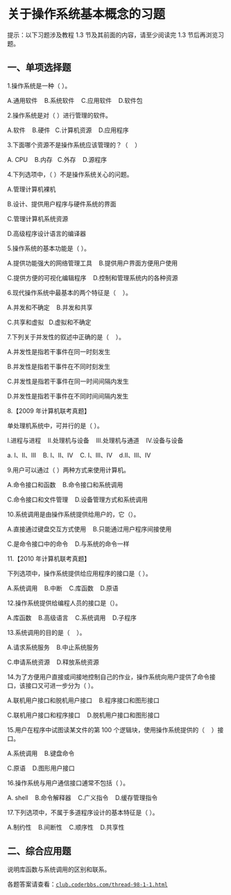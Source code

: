 # 关于操作系统基本概念的习题

提示：以下习题涉及教程 1.3 节及其前面的内容，请至少阅读完 1.3 节后再浏览习题。

## 一、单项选择题

1.操作系统是一种（ ）。

A.通用软件    B.系统软件    C.应用软件    D.软件包

2.操作系统是对（ ）进行管理的软件。

A.软件    B.硬件   C.计算机资源    D.应用程序

3.下面哪个资源不是操作系统应该管理的？（    ）

A. CPU    B.内存   C.外存    D.源程序

4.下列选项中，（ ）不是操作系统关心的问题。

A.管理计算机裸机

B.设计、提供用户程序与硬件系统的界面

C.管理计算机系统资源

D.高级程序设计语言的编译器

5.操作系统的基本功能是（ ）。

A.提供功能强大的网络管理工具    B.提供用户界面方便用户使用

C.提供方便的可视化编辑程序    D.控制和管理系统内的各种资源

6.现代操作系统中最基本的两个特征是（    ）。

A.并发和不确定    B.并发和共享

C.共享和虚拟   D.虚拟和不确定

7.下列关于并发性的叙述中正确的是（    ）。

A.并发性是指若干事件在同一时刻发生

B.并发性是指若干事件在不同时刻发生

C.并发性是指若干事件在同一时间间隔内发生

D.并发性是指若干事件在不同时间间隔内发生

8.【2009 年计算机联考真题】

单处理机系统中，可并行的是（ ）。

Ⅰ.进程与进程    Ⅱ.处理机与设备    Ⅲ.处理机与通道    Ⅳ.设备与设备

a. I、Ⅱ、Ⅲ    B. Ⅰ、Ⅱ、Ⅳ    C. Ⅰ、Ⅲ、Ⅳ    d.Ⅱ、Ⅲ、Ⅳ

9.用户可以通过（ ）两种方式来使用计算机。

A.命令接口和函数    B.命令接口和系统调用

C.命令接口和文件管理    D.设备管理方式和系统调用

10.系统调用是由操作系统提供给用户的，它（）。

A.直接通过键盘交互方式使用    B.只能通过用户程序间接使用

C.是命令接口中的命令    D.与系统的命令一样

11.【2010 年计算机联考真题】

下列选项中，操作系统提供给应用程序的接口是（ ）。

A.系统调用    B.中断    C.库函数    D.原语

12.操作系统提供给编程人员的接口是（）。

A.库函数    B.高级语言    C.系统调用    D.子程序

13.系统调用的目的是（    ）。

A.请求系统服务    B.中止系统服务

C.申请系统资源    D.释放系统资源

14.为了方便用户直接或间接地控制自己的作业，操作系统向用户提供了命令接口，该接口又可进一步分为（ ）。

A.联机用户接口和脱机用户接口    B.程序接口和图形接口

C.联机用户接口和程序接口    D.脱机用户接口和图形接口

15.用户在程序中试图读某文件的第 100 个逻辑块，使用操作系统提供的（    ）接口。

A.系统调用    B.键盘命令

C.原语    D.图形用户接口

16.操作系统与用户通信接口逋常不包括（ ）。

A. shell    B.命令解释器    C.广义指令    D.缓存管理指令

17.下列选项中，不属于多道程序设计的基本特征是（ ）。

A.制约性    B.间断性    C.顺序性    D.共享性

## 二、综合应用题

说明库函数与系统调用的区别和联系。

各题答案请查看：[`club.coderbbs.com/thread-98-1-1.html`](http://club.coderbbs.com/thread-98-1-1.html)